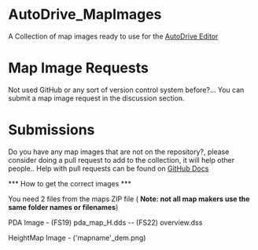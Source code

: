 # AutoDrive_MapImages

A Collection of map images ready to use for the [AutoDrive Editor](https://github.com/KillBait/AutoDrive_Course_Editor)

# Map Image Requests
Not used GitHub or any sort of version control system before?... You can submit a map image request in the discussion section.

# Submissions
Do you have any map images that are not on the repository?, please consider doing a pull request to add to
the collection, it will help other people.. Help with pull requests can be found on [GitHub Docs](https://docs.github.com/en/pull-requests/collaborating-with-pull-requests/proposing-changes-to-your-work-with-pull-requests/creating-a-pull-request)

*** How to get the correct images ***

You need 2 files from the maps ZIP file ( **Note: not all map makers use the same folder names or filenames**)

PDA Image - (FS19) pda_map_H.dds   -- (FS22) overview.dss

HeightMap Image - ('mapname'_dem.png)